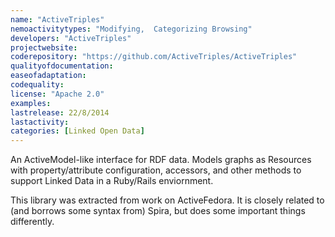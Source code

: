 ```yaml
---
name: "ActiveTriples"
nemoactivitytypes: "Modifying,  Categorizing Browsing"
developers: "ActiveTriples"
projectwebsite: 
coderepository: "https://github.com/ActiveTriples/ActiveTriples"
qualityofdocumentation: 
easeofadaptation: 
codequality: 
license: "Apache 2.0"
examples: 
lastrelease: 22/8/2014
lastactivity: 
categories: [Linked Open Data]
---
```

An ActiveModel-like interface for RDF data. Models graphs as 
Resources with property/attribute configuration, accessors, and other methods to support Linked Data in a Ruby/Rails enviornment.

This library was extracted from work on ActiveFedora. It is closely related to (and borrows some syntax from) Spira, but does some important things differently.
